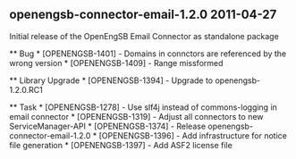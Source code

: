 openengsb-connector-email-1.2.0 2011-04-27
---------------------------------------------------------------------

Initial release of the OpenEngSB Email Connector as standalone package

** Bug
    * [OPENENGSB-1401] - Domains in connctors are referenced by the wrong version
    * [OPENENGSB-1409] - Range missformed

** Library Upgrade
    * [OPENENGSB-1394] - Upgrade to openengsb-1.2.0.RC1

** Task
    * [OPENENGSB-1278] - Use slf4j instead of commons-logging in email connector
    * [OPENENGSB-1319] - Adjust all connectors to new ServiceManager-API
    * [OPENENGSB-1374] - Release openengsb-connector-email-1.2.0
    * [OPENENGSB-1396] - Add infrastructure for notice file generation
    * [OPENENGSB-1397] - Add ASF2 license file

